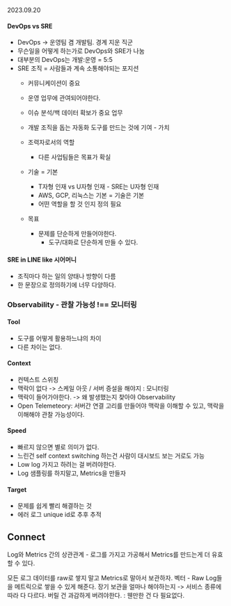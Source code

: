 2023.09.20

#### DevOps vs SRE
- DevOps -> 운영팀 겸 개발팀. 경계 지운 직군
- 무슨일을 어떻게 하는가로 DevOps와 SRE가 나눔
- 대부분의 DevOps는 개발:운영 = 5:5
- SRE 조직 = 사람들과 계속 소통해야되는 포지션
	- 커뮤니케이션이 중요
	
	- 운영 업무에 관여되어야한다.
	- 이슈 분석/백 데이터 확보가 중요 업무
	- 개발 조직을 돕는 자동화 도구를 만드는 것에 기여 - 가치
	- 조력자로서의 역할
		- 다른 사업팀들은 목표가 확실
	- 기술 = 기본
		- T자형 인재 vs U자형 인재 - SRE는 U자형 인재
		- AWS, GCP, 리눅스는 기본 = 기술은 기본
		- 어떤 역할을 할 것 인지 정의 필요
	- 목표
		- 문제를 단순하게 만들어야한다.
			- 도구/대화로 단순하게 만들 수 있다.

#### SRE in LINE like 시어머니
- 조직마다 하는 일의 양태나 방향이 다름
- 한 문장으로 정의하기에 너무 다양하다.

### Observability - 관찰 가능성 !== 모니터링
#### Tool
- 도구를 어떻게 활용하느냐의 차이
- 다른 차이는 없다.
#### Context
- 컨텍스트 스위칭
- 맥락이 없다 -> 스케일 아웃 / 서버 증설을 해야지 : 모니터링
- 맥락이 들어가야한다. -> 왜 발생했는지 찾아야 Observability
- Open Telemeteory: 서버간 연결 고리를 만들어야 맥락을 이해할 수 있고, 맥락을 이해해야 관찰 가능성이다.
#### Speed
- 빠르지 않으면 별로 의미가 없다.
- 느린건 self context switching 하는건 사람이 대시보드 보는 거로도 가능
- Low log 가지고 하려는 걸 버려야한다.
- Log 샘플링를 하지말고, Metrics을 만들자
#### Target
- 문제를 쉽게 빨리 해결하는 것
- 에러 로그 unique id로 추후 추적

## Connect
Log와 Metrics 간의 상관관계 - 로그를 가지고 가공해서 Metrics를 만드는게 더 유효할 수 있다.

모든 로그 데이터를 raw로 쌓지 말고 Metrics로 말아서 보관하자. 벡터 - Raw Log들을 메트릭으로 쌓을 수 있게 해준다.
장기 보관을 얼마나 해야하는지 -> 서비스 종류에 따라 다 다르다. 버릴 건 과감하게 버려야한다. : 웬만한 건 다 필요없다.